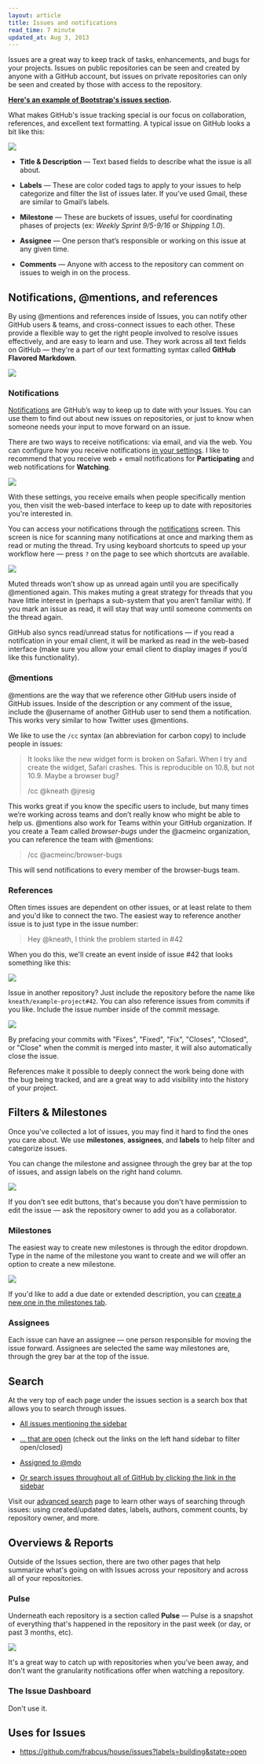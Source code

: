 ```yaml
---
layout: article
title: Issues and notifications
read_time: 7 minute
updated_at: Aug 3, 2013
---
```


<a id="intro" title="Intro" class="toc-item"></a>
Issues are a great way to keep track of tasks, enhancements, and bugs for your projects. Issues on public repositories can be seen and created by anyone with a GitHub account, but issues on private repositories can only be seen and created by those with access to the repository. 

**[Here's an example of Bootstrap's issues section](github.com/twbs/bootstrap/issues).**

What makes GitHub's issue tracking special is our focus on collaboration, references, and excellent text formatting. A typical issue on GitHub looks a bit like this:

![](http://cl.ly/image/3Y3z1v3A020T/Image%202013-08-08%20at%203.59.07%20PM.png)

* **Title & Description** — Text based fields to describe what the issue is all about.

* **Labels** — These are color coded tags to apply to your issues to help categorize and filter the list of issues later. If you’ve used Gmail, these are similar to Gmail’s labels.

* **Milestone** — These are buckets of issues, useful for coordinating phases of projects (ex: *Weekly Sprint 9/5-9/16* or *Shipping 1.0*).

* **Assignee** — One person that’s responsible or working on this issue at any given time.

* **Comments** — Anyone with access to the repository can comment on  issues to weigh in on the process.

<a id="notifications" title="Notifications, @mentions, and references" class="toc-item"></a>

## Notifications, @mentions, and references

By using @mentions and references inside of Issues, you can notify other GitHub users & teams, and cross-connect issues to each other. These provide a flexible way to get the right people involved to resolve issues effectively, and are easy to learn and use. They work across all text fields on GitHub — they're a part of our text formatting syntax called **GitHub Flavored Markdown**.

![](http://cl.ly/image/0u422037413i/Image%202013-08-08%20at%204.33.12%20PM.png)

### Notifications

[Notifications](https://github.com/notifications) are GitHub’s way to keep up to date with your Issues. You can use them to find out about new issues on repositories, or just to know when someone needs your input to move forward on an issue. 

There are two ways to receive notifications: via email, and via the web. You can configure how you receive notifications [in your settings](https://github.com/settings/notifications). I like to recommend that you receive web + email notifications for **Participating** and web notifications for **Watching**.

![](http://cl.ly/image/3Y3S1b3M0h2U/content)

With these settings, you receive emails when people specifically mention you, then visit the web-based interface to keep up to date with repositories you're interested in.

You can access your notifications through the [notifications](/notifications) screen. This screen is nice for scanning many notifications at once and marking them as read or muting the thread. Try using keyboard shortcuts to speed up your workflow here — press `?` on the page to see which shortcuts are available.

![](http://cl.ly/image/1V1J0N0l1H2v/content)

Muted threads won’t show up as unread again until you are specifically @mentioned again. This makes muting a great strategy for threads that you have little interest in (perhaps a sub-system that you aren’t familiar with). If you mark an issue as read, it will stay that way until someone comments on the thread again.

GitHub also syncs read/unread status for notifications — if you read a notification in your email client, it will be marked as read in the web-based interface (make sure you allow your email client to display images if you’d like this functionality).

### @mentions

@mentions are the way that we reference other GitHub users inside of GitHub issues. Inside of the description or any comment of the issue, include the @username of another GitHub user to send them a notification. This works very similar to how Twitter uses @mentions.

We like to use the `/cc` syntax (an abbreviation for carbon copy) to include people in issues:

> It looks like the new widget form is broken on Safari. When I try and create the widget, Safari crashes. This is reproducible on 10.8, but not 10.9. Maybe a browser bug?
>
> /cc @kneath @jresig

This works great if you know the specific users to include, but many times we’re working across teams and don’t really know who might be able to help us. @mentions also work for Teams within your GitHub organization. If you create a Team called *browser-bugs* under the @acmeinc organization, you can reference the team with @mentions:

> /cc @acmeinc/browser-bugs

This will send notifications to every member of the browser-bugs team.

### References

Often times issues are dependent on other issues, or at least relate to them and you'd like to connect the two. The easiest way to reference another issue is to just type in the issue number:

> Hey @kneath, I think the problem started in #42

When you do this, we'll create an event inside of issue #42 that looks something like this:

![](http://cl.ly/image/1J2g0I0N3l0V/Image%202013-08-08%20at%204.47.08%20PM.png)

Issue in another repository? Just include the repository before the name like `kneath/example-project#42`. You can also reference issues from commits if you like. Include the issue number inside of the commit message.

![](http://cl.ly/image/3U2o202e1a1Q/Image%202013-08-08%20at%204.50.34%20PM.png) 

By prefacing your commits with "Fixes", "Fixed", "Fix", "Closes", "Closed", or "Close" when the commit is merged into master, it will also automatically close the issue.

References make it possible to deeply connect the work being done with the bug being tracked, and are a great way to add visibility into the history of your project.

<a id="filtering" title="Filters &amp; Milestones" class="toc-item"></a>

## Filters & Milestones

Once you've collected a lot of issues, you may find it hard to find the ones you care about. We use **milestones**, **assignees**, and **labels** to help filter and categorize issues.

You can change the milestone and assignee through the grey bar at the top of issues, and assign labels on the right hand column.

![](http://cl.ly/image/120i3q0P0528/Image%202013-08-08%20at%206.06.30%20PM.png)

If you don't see edit buttons, that's because you don't have permission to edit the issue — ask the repository owner to add you as a collaborator.

### Milestones

The easiest way to create new milestones is through the editor dropdown. Type in the name of the milestone you want to create and we will offer an option to create a new milestone.

![](http://cl.ly/image/2E2q0j1L3s3D/Image%202013-08-08%20at%206.12.48%20PM.png)

If you'd like to add a due date or extended description, you can  [create a new one in the milestones tab](https://github.com/github/github/issues/milestones/new).

### Assignees

Each issue can have an assignee — one person responsible for moving the issue forward. Assignees are selected the same way milestones are, through the grey bar at the top of the issue.

<a id="search" title="Search" class="toc-item"></a>

## Search

At the very top of each page under the issues section is a search box that allows you to search through issues.

* [All issues mentioning the sidebar](https://github.com/twbs/bootstrap/search?q=sidebar&type=Issues)

* [… that are open](https://github.com/twbs/bootstrap/search?q=sidebar&state=open&type=Issues) (check out the links on the left hand sidebar to filter open/closed)

* [Assigned to @mdo](https://github.com/twbs/bootstrap/search?q=assignee%3Amdo&ref=cmdform&type=Issues)

* [Or search issues throughout all of GitHub by clicking the link in the sidebar](https://github.com/search?q=sidebar&ref=reposearch&state=open&type=Issues)

Visit our [advanced search](https://github.com/search/advanced?q=sidebar&ref=reposearch&state=open&type=Issues) page to learn other ways of searching through issues: using created/updated dates, labels, authors, comment counts, by repository owner, and more.

<a id="overviews" title="Overviews &amp; Reports" class="toc-item"></a>

## Overviews & Reports

Outside of the Issues section, there are two other pages that help summarize what's going on with Issues across your repository and across all of your repositories.

### Pulse

Underneath each repository is a section called **Pulse** — Pulse is a snapshot of everything that's happened in the repository in the past week (or day, or past 3 months, etc).

![](http://cl.ly/image/0K3E1e3N1J0q/Image%202013-08-08%20at%207.53.24%20PM.png)

It's a great way to catch up with repositories when you've been away, and don't want the granularity notifications offer when watching a repository.

### The Issue Dashboard

Don't use it.

<a id="uses" title="Uses for Issues" class="toc-item"></a>

## Uses for Issues

* https://github.com/frabcus/house/issues?labels=building&state=open